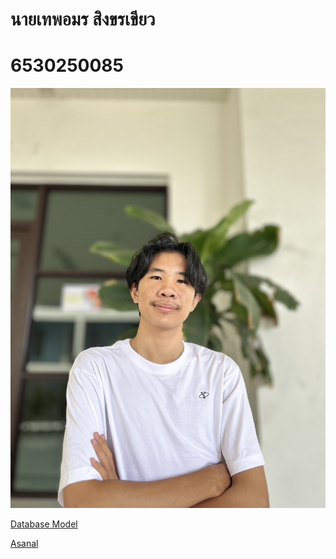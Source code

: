 
# นายเทพอมร สิงขรเขียว
# 6530250085
![Alt text](IMG_0683.jpeg)

[Database Model](database-model.md)

[Asanal]([database-model.md](https://guyyasit336.github.io/databasemodel.html))


